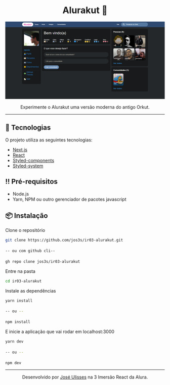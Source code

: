 <h1 align="center">Alurakut 💬</h1>

<a href="https://alurakut.jos3s.dev">
  <img src="./.github/alurakut.png" alt="Alurakut">
</a>

<p align="center">
  Experimente o Alurakut uma versão moderna do antigo Orkut.
</p>

---

## 🧪 Tecnologias

O projeto utiliza as seguintes tecnologias:

- [Next.js](https://nextjs.org/)
- [React](https://reactjs.org)
- [Styled-components](https://styled-components.com/)
- [Styled-system](https://styled-system.com/)

## :bangbang: Pré-requisitos

- Node.js
- Yarn, NPM ou outro gerenciador de pacotes javascript

## :package: Instalação

Clone o repositório

```bash
git clone https://github.com/jos3s/ir03-alurakut.git

-- ou com github cli--

gh repo clone jos3s/ir03-alurakut
```

Entre na pasta

```bash
cd ir03-alurakut
```

Instale as dependências

```bash
yarn install 

-- ou --

npm install
```

E inicie a aplicação que vai rodar em localhost:3000

```bash
yarn dev 

-- ou --

npm dev
```

---  

<p align="center">
  Desenvolvido  por <a href="https://github.com/jos3s">José Ulisses</a> na 3 Imersão React da Alura.
</p>
